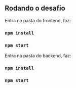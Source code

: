 ## Rodando o desafio

Entra na pasta do frontend, faz:

### `npm install`
### `npm start`

Entra na pasta do backend, faz:

### `npm install`
### `npm start`
